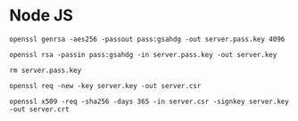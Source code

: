 # Node JS

`openssl genrsa -aes256 -passout pass:gsahdg -out server.pass.key 4096`

`openssl rsa -passin pass:gsahdg -in server.pass.key -out server.key`

`rm server.pass.key`

`openssl req -new -key server.key -out server.csr`

`openssl x509 -req -sha256 -days 365 -in server.csr -signkey server.key -out server.crt`
